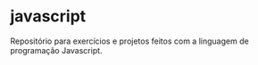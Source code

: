 # javascript
Repositório para exercícios e projetos feitos com a linguagem de programação Javascript.

